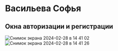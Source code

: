 # Васильева Софья

## Окна авторизации и регистрации

![Снимок экрана 2024-02-28 в 14 41 02](https://github.com/SofiyaVasileva/flatter_lesson_acesst/assets/91559612/8e2fbd87-f5cd-4181-8fda-059382fe6dc5)
![Снимок экрана 2024-02-28 в 14 41 26](https://github.com/SofiyaVasileva/flatter_lesson_acesst/assets/91559612/172af387-2139-4291-9c22-0ae0554ee219)
